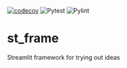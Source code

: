 [![codecov](https://codecov.io/gh/GuyRoberts1972/st_frame/graph/badge.svg?token=TUTBLEIGR6)](https://codecov.io/gh/GuyRoberts1972/st_frame)
![Pytest](https://github.com/GuyRoberts1972/st_frame/actions/workflows/pytest.yml/badge.svg)
![Pylint](https://github.com/GuyRoberts1972/st_frame/actions/workflows/pylint.yml/badge.svg)

# st_frame
Streamlit framework for trying out ideas
